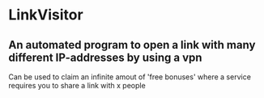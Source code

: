# LinkVisitor

## An automated program to open a link with many different IP-addresses by using a vpn

Can be used to claim an infinite amout of 'free bonuses' where a service requires you to share a link with x people